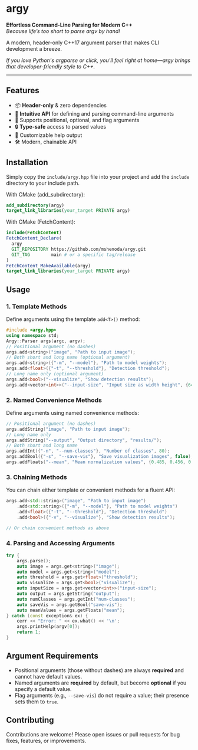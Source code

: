 # argy

**Effortless Command-Line Parsing for Modern C++**  
*Because life’s too short to parse argv by hand!*

A modern, header-only C++17 argument parser that makes CLI development a breeze.

*If you love Python's argparse or click, you'll feel right at home—argy brings that developer-friendly style to C++.*

---

## Features
- 📦 **Header-only** & zero dependencies
- 🧩 **Intuitive API** for defining and parsing command-line arguments
- 🎯 Supports positional, optional, and flag arguments
- 🔒 **Type-safe** access to parsed values
- 📝 Customizable help output
- 🛠️ Modern, chainable API

## Installation
Simply copy the `include/argy.hpp` file into your project and add the `include` directory to your include path.

With CMake (add_subdirectory):
```cmake
add_subdirectory(argy)
target_link_libraries(your_target PRIVATE argy)
```

With CMake (FetchContent):
```cmake
include(FetchContent)
FetchContent_Declare(
  argy
  GIT_REPOSITORY https://github.com/mshenoda/argy.git
  GIT_TAG        main # or a specific tag/release
)
FetchContent_MakeAvailable(argy)
target_link_libraries(your_target PRIVATE argy)
```

## Usage

### 1. Template Methods
Define arguments using the template `add<T>()` method:
```cpp
#include <argy.hpp>
using namespace std;
Argy::Parser args(argc, argv);
// Positional argument (no dashes)
args.add<string>("image", "Path to input image");
// Both short and long name (optional argument)
args.add<string>({"-m", "--model"}, "Path to model weights");
args.add<float>({"-t", "--threshold"}, "Detection threshold");
// Long name only (optional argument)
args.add<bool>("--visualize", "Show detection results");
args.add<vector<int>>("--input-size", "Input size as width height", {640, 480});
```

### 2. Named Convenience Methods
Define arguments using named convenience methods:
```cpp
// Positional argument (no dashes)
args.addString("image", "Path to input image");
// Long name only
args.addString("--output", "Output directory", "results/");
// Both short and long name
args.addInt({"-n", "--num-classes"}, "Number of classes", 80);
args.addBool({"-s", "--save-vis"}, "Save visualization images", false);
args.addFloats("--mean", "Mean normalization values", {0.485, 0.456, 0.406});
```

### 3. Chaining Methods
You can chain either template or convenient methods for a fluent API:
```cpp
args.add<std::string>("image", "Path to input image")
    .add<std::string>({"-m", "--model"}, "Path to model weights")
    .add<float>({"-t", "--threshold"}, "Detection threshold")
    .add<bool>({"-v", "--visualize"}, "Show detection results");

// Or chain convenient methods as above
```

### 4. Parsing and Accessing Arguments
```cpp
try {
    args.parse();
    auto image = args.get<string>("image");
    auto model = args.get<string>("model");
    auto threshold = args.get<float>("threshold");
    auto visualize = args.get<bool>("visualize");
    auto inputSize = args.get<vector<int>>("input-size");
    auto output = args.getString("output");
    auto numClasses = args.getInt("num-classes");
    auto saveVis = args.getBool("save-vis");
    auto meanValues = args.getFloats("mean");
} catch (const exception& ex) {
    cerr << "Error: " << ex.what() << '\n';
    args.printHelp(argv[0]);
    return 1;
}
```

## Argument Requirements

- Positional arguments (those without dashes) are always **required** and cannot have default values.
- Named arguments are **required** by default, but become **optional** if you specify a default value.
- Flag arguments (e.g., `--save-vis`) do not require a value; their presence sets them to `true`.

## Contributing
Contributions are welcome! Please open issues or pull requests for bug fixes, features, or improvements.
